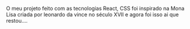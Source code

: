 O meu projeto feito com as tecnologias React, CSS foi inspirado na Mona Lisa criada por leonardo da vince no século XVII e agora foi isso ai que restou....
